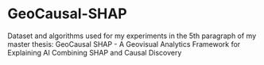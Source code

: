 # GeoCausal-SHAP
Dataset and algorithms used for my experiments in the 5th paragraph of my master thesis: GeoCausal SHAP - A Geovisual Analytics Framework for Explaining AI Combining SHAP and Causal Discovery 
